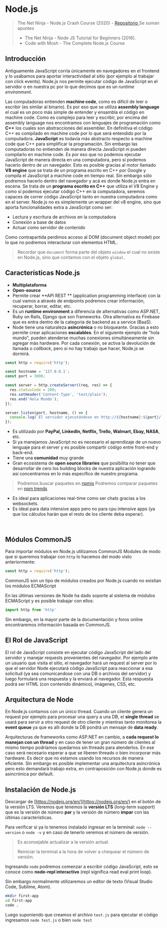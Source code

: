 # Node.js
>The Net Ninja - Node.js Crash Course (2020) - [Repositorio ](https://github.com/iamshaunjp/node-crash-course)
>Se suman apuntes
>* The Net Ninja - Node JS Tutorial for Beginners (2016).
>* Code with Mosh - The Complete Node.js Course 

## Introducción
Antiguamente JavaScript corría únicamente en navegadores en el frontend y lo usábamos para aportar interactividad al sitio (por ejemplo al trabajar con click events). Node.js nos permite ejecutar código de JavaScript en el servidor o en nuestra pc por lo que decimos que es un _runtime environment_.

Las computadoras entienden **machine code**, como es difícil de leer o escribir (es similar al binario). Es por eso que se utiliza **assembly language** el cual es un poco más simple de entender y ensambla el código en machine code. Como es complejo para leer y escribir, por encima del assembly language nos encontramos con lenguajes de programación como **C++** los cuales son abstracciones del assembler. En definitiva el código C++ es compilado en machine code por lo que será entendido por la computadora. **JavaScript** es todavía más abstracto respecto a machine code que C++ para simplificar la programación. Sin embargo las computadoras no entienden de manera directa JavaScript ni pueden compilarlo en machine code. Es por eso que no podemos ejecutar JavaScript de manera directa en una computadora, pero sí podemos hacerlo dentro de un navegador. Esto es posible gracias al motor llamado **V8 engine** que se trata de un programa escrito en C++ por Google y compila el JavaScript a machine code en tiempo real. Sin embargo sólo podremos hacerlo dentro del navegador y acá es donde Node.js entra en escena. Se trata de un **programa escrito en C++** que utiliza el V8 Engine y como sí podemos ejecutar código C++ en la computadora, seremos capaces de correr código JavaScript tanto en nuestra computadora como en el server.
Node.js no es simplemente un wrapper del v8 engine, sino que aporta funcionalidades extra a JavaScript como ser:

* Lectura y escritura de archivos en la computadora
* Conexión a base de datos
* Actuar como servidor de contenido

Como contrapartida perdimos acceso al DOM (document object model) por lo que no podremos interacturar con elementos HTML. 
> Recordar que `document` forma parte del objeto `window` el cual no existe en Node.js, sino que contamos con el objeto `global`.

## Características Node.js
* **Multiplataforma** 
* **Open-source**
* Permite crear **API REST ** (application programming interface) con la cual vamos a através de endpoints podremos crear información, recuperar, borrar, editar, etc. 
* Es un **runtime environment** a diferencia de alternativas como ASP.NET, Ruby on Rails, Django que son frameworks. Otra alternativa es Firebase que es entra dentro de la categoría de backend as a service (BaaS).
* Node tiene una naturaleza **asincrónica** o no bloqueante. Gracias a esto permite crear aplicaciones **escalables**. En el siguiente ejemplo de "hola mundo", pueden atenderse muchas conexiones simultáneamente sin agregar más hardware. Por cada conexión, se activa la devolución de llamada o _callback_, pero si no hay trabajo que hacer, Node.js se dormirá.
```javascript
const http = require('http');

const hostname = '127.0.0.1';
const port = 3000;

const server = http.createServer((req, res) => {
  res.statusCode = 200;
  res.setHeader('Content-Type', 'text/plain');
  res.end('Hola Mundo');
});

server.listen(port, hostname, () => {
  console.log(`El servidor ejecutándose en http://${hostname}:${port}/`);
});
```
* Es utilizado por **PayPal, LinkedIn, Netflix, Trello, Walmart, Ebay, NASA**, etc.
* Si ya manejamos JavaScript no es necesario el aprendizaje de un nuevo lenguaje para el server y es posible compartir código entre front-end y back-end.
* Tiene una **comunidad** muy grande
* Gran ecosistema de **open source libraries** que posibilita no tener que desarrollar de cero los building blocks de nuestra aplicación logrando así concentrarnos en lo más específico de nuestro programa.
> Podremos buscar paquetes en  [npmjs](https://www.npmjs.com/)
> Podremos comparar paquetes en [npm trends](https://www.npmtrends.com/) 
* Es ideal para aplicaciones real-time como ser chats gracias a los websockets.
* Es ideal para data intensive apps pero no para cpu intensive apps (ya que los cálculos harán que el resto de los cliente deba esperar).

​       

## Módulos CommonJS

Para importar módulos en Node.js utilizamos CommonJS Modules de modo que si queremos trabajar con `http` lo hacemos del modo visto anteriormente:

```js
const http = require('http');
```

CommonJS son un tipo de módulos creados por Node.js cuando no existían los módulos ECMAScript

En las últimas versiones de Node ha dado soporte al sistema de módulos ECMAScript y es posible trabajar con ellos:

```js
import http from 'http'
```

Sin embargo, en la mayor parte de la documentación y foros online encontraremos información basada en CommonJS.



## El Rol de JavaScript

El rol de JavaScript consiste en ejecutar código JavaScript del lado del servidor y manejar requests provenientes del navegador. Por ejemplo ante un usuario que visita el sitio, el navegador hará un request al server por lo que el servidor Node ejecutará código JavaScript para reaccionar a esa solicitud (ya sea comunicandose con una DB o archivos del servidor) y luego formulará una respuesta y la enviará al navegador. Esta respuesta podrá ser HTML (con contenido dinámico), imágenes, CSS, etc. 

## Arquitectura de Node
En Node.js contamos con un único thread. Cuando un cliente genera un request por ejemplo para procesar una query a una DB, el **single thread** se usará para servir a otro request de otro cliente y mientras tanto monitorea la **event queue** ya que es allí donde la DB pondrá un mensaje de **data ready**.

Arquitecturas de frameworks como ASP.NET en cambio, a **cada request lo manejan con un thread** y en caso de tener un gran número de clientes al mismo tiempo podríamos quedarnos sin threads para atenderlos. En ese caso será necesario esperar a que se liberen threads o bien incorporar más hardware. Es decir que no estamos usando los recursos de manera eficiente.
Sin embargo es posible implementar una arquitectura asincrónica pero esto demandará trabajo extra, en contraposición con Node.js donde es asincrónica por default.

## Instalación de Node.js
Descargar de [https://nodejs.org/en/](https://nodejs.org/en/) en el botón de la versión LTS.
Veremos que tenemos la **versión LTS** (long-term support) que es la versión de número **par** y la versión de número **impar** con las últimas características.

Para verificar si ya lo tenemos instalado ingresar en la terminal:
`node --version` o `node -v` y en caso de tenerlo veremos el número de versión.

> Es aconsejable actualizar a la versión actual.
>
> Reiniciar la terminal a la hora de volver a chequear el número de versión.

 

Ingresando `node` podremos comenzar a escribir código JavaScript, esto se conoce como **node-repl interactivo** (repl significa read eval print loop).

Sin embargo normalmente utilizaremos un editor de texto (Visual Studio Code, Sublime, Atom).

```bash
mkdir first-app
cd first-app
code .
```
Luego suponiendo que creamos el archivo `test.js` para ejecutar el código ingresamos `node test.js` o bien `node test`



